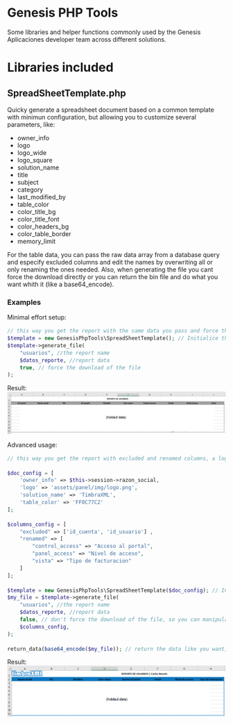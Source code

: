 # Genesis PHP Tools
Some libraries and helper functions commonly used by the Genesis Aplicaciones developer team across different solutions.

# Libraries included
## SpreadSheetTemplate.php
Quicky generate a spreadsheet document based on a common template with minimun configuration, but allowing you to customize several parameters, like:
+ owner_info
+ logo
+ logo_wide
+ logo_square
+ solution_name
+ title
+ subject
+ category
+ last_modified_by
+ table_color
+ color_title_bg
+ color_title_font
+ color_headers_bg
+ color_table_border
+ memory_limit

For the table data, you can pass the raw data array from a database query and especify excluded columns and edit the names by overwriting all or only renaming the ones needed.
Also, when generating the file you cant force the download directly or you can return the bin file and do what you want whith it (like a base64_encode).
### Examples

Minimal effort setup:
```php
// this way you get the report with the same data you pass and force the download
$template = new GenesisPhpTools\SpreadSheetTemplate(); // Initialice the class with the default configuration
$template->generate_file(
    "usuarios", //the report name
    $datos_reporte, //report data
    true, // force the download of the file
);
```
Result:
![](assets\example_minimal.png)

Advanced usage:
```php
// this way you get the report with excluded and renamed columns, a logo, custom color and correct file metadata

$doc_config = [
    'owner_info' => $this->session->razon_social,
    'logo' => 'assets/panel/img/logo.png',
    'solution_name' => 'TimbraXML',
    'table_color' => 'FF0C77C2'
];

$columns_config = [ 
    "excluded" => ['id_cuenta', 'id_usuario'] ,
    "renamed" => [
        "control_access" => "Acceso al portal",
        "panel_access" => "Nivel de acceso",
        "vista" => "Tipo de facturacion"
    ]
];

$template = new GenesisPhpTools\SpreadSheetTemplate($doc_config); // Initialice the class with the default configuration
$my_file = $template->generate_file(
    "usuarios", //the report name
    $datos_reporte, //report data
    false, // don't force the download of the file, so you can manipulate it
    $columns_config,
);

return_data(base64_encode($my_file)); // return the data like you want, in this case in base64 inside a json response
```
Result:
![](assets\example_advanced.png)